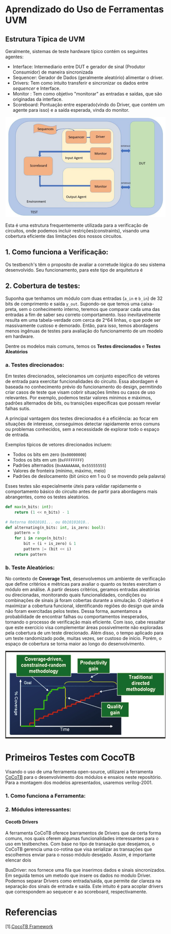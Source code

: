 # Aprendizado do Uso de Ferramentas UVM

## Estrutura Típica de UVM
Geralmente, sistemas de teste hardware típico contém os seguintes agentes:

- Interface: Intermediario entre DUT e gerador de sinal (Produtor Consumidor) de maneira sincronizada
- Sequencer: Gerador de Dados (geralmente aleatório) alimentar o driver.
- Drivers: Tem como intuito transferir e sincronizar os dados entre _sequencer_ e Interface. 
- Monitor : Tem como objetivo "monitorar" as entradas e saídas, que são originadas da interface.
- Scoreboard: Pontuação entre esperado(vindo do Driver, que contém um agente para isso) e a saída esperada, vinda do monitor.

![Exemplo de Arquitetura](img/uvm_struct.jpg)

Esta é uma estrutura frequentemente utilizada para a verificação de circuitos, onde podemos incluir restrições(constraints), visando uma cobertura eficiente das limitações dos nossos circuitos.

## 1. Como funciona a Verificação:
Os testbench's têm o proposito de avaliar a corretude lógica do seu sistema desenvolvido. Seu funcionamento, para este tipo de arquitetura é

## 2. Cobertura de testes:

Suponha que tenhamos um módulo com duas entradas (`a_in` e `b_in`) de 32 bits de comprimento e saída `y_out`. Supondo-se que temos uma caixa-preta, sem o conhecimento interno, teremos que comparar cada uma das entradas a fim de saber seu correto comportamento. Isso inevitavelmente resulta em uma tabela-verdade com cerca de  2^64 linhas, o que pode ser massivamente custoso e demorado. Então, para isso, temos abordagens menos ingênuas de testes para avaliação do funcionamento de um modelo em hardware.

Dentre os modelos mais comuns, temos os **Testes direcionados** e **Testes Aleatórios**

### a. Testes direcionados: 
Em testes direcionados, selecionamos um conjunto específico de vetores de entrada para exercitar funcionalidades do circuito. Essa abordagem é baseada no conhecimento prévio do funcionamento do design, permitindo criar casos de teste que visam cobrir situações limites ou casos de uso relevantes. Por exemplo, podemos testar valores mínimos e máximos, padrões alternados de bits, ou transições específicas que possam revelar falhas sutis.

A principal vantagem dos testes direcionados é a eficiência: ao focar em situações de interesse, conseguimos detectar rapidamente erros comuns ou problemas conhecidos, sem a necessidade de explorar todo o espaço de entrada.

Exemplos típicos de vetores direcionados incluem:
- Todos os bits em zero (`0x00000000`)
- Todos os bits em um (`0xFFFFFFFF`)
- Padrões alternados (`0xAAAAAAAA`, `0x55555555`)
- Valores de fronteira (mínimo, máximo, meio)
- Padrões de deslocamento (bit único em 1 ou 0 se movendo pela palavra)

Esses testes são especialmente úteis para validar rapidamente o comportamento básico do circuito antes de partir para abordagens mais abrangentes, como os testes aleatórios.

```py
def max(n_bits: int):
    return (1 << n_bits) - 1
```

```py
# Retorna 0b010101... ou 0b10101010..
def alternating(n_bits: int, is_zero: bool):    
    pattern = 0
    for i in range(n_bits):
        bit = (i + is_zero) & 1
        pattern |= (bit << i)
    return pattern
```

### b. Teste Aleatórios: 

No contexto de **Coverage Test**, desenvolvemos um ambiente de verificação que define critérios e métricas para avaliar o quanto os testes exercitam o módulo em análise. A partir desses critérios, geramos entradas aleatórias ou direcionadas, monitorando quais funcionalidades, condições ou combinações de sinais já foram cobertas durante a simulação. O objetivo é maximizar a cobertura funcional, identificando regiões do design que ainda não foram exercitadas pelos testes. Dessa forma, aumentamos a probabilidade de encontrar falhas ou comportamentos inesperados, tornando o processo de verificação mais eficiente. Com isso, cabe ressaltar que este exercício visa complementar áreas possivelmente não exploradas pela cobertura de um teste direcionado. Além disso, o tempo aplicado para um teste randomizado pode, muitas vezes, ser custoso de início. Porém, o espaço de cobertura se torna maior ao longo do desenvolvimento.


![Test](img/direct_vs_random.png)



# Primeiros Testes com CocoTB
Visando o uso de uma ferramenta open-source, utilizarei a ferramenta 
[CoCoTB](#referencias) para o desenvolvimento dos módulos e ensaios neste repositório.
Para a montagem dos modelos apresentados, usaremos verilog-2001.

### 1. Como funciona a Ferramenta:

### 2. Módulos interessantes:
#### Cocotb Drivers 
A ferramenta CoCoTB oferece barramentos de Drivers que de certa forma comuns, nos quais oferem algumas funcionalidades interessantes para o uso em testbenches. Com base no tipo de transação que desejamos, o CoCoTB gerencia uma co-rotina que visa serializar as transações que escolhemos enviar para o nosso módulo desejado. Assim, é importante elencar dois 


BusDriver: nos fornece uma fila que inserimos dados e sinais sincronizados. Em seguida temos um metodo que insere os dados no modulo Driver.
Podemos separar Drivers como entrada/saída, que permite dar clareza na separação dos sinais de entrada e saída. Este intuito é para acoplar drivers que correspondem ao sequecer e ao scoreboard, respectivamente.


# Referencias

[1].[CocoTB Framework](https://www.cocotb.org/)
